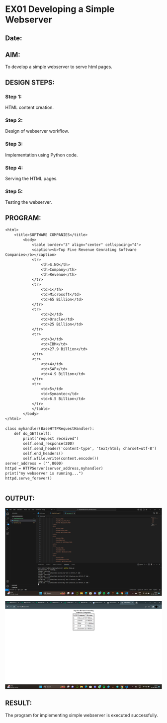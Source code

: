 # EX01 Developing a Simple Webserver
## Date:

## AIM:
To develop a simple webserver to serve html pages.

## DESIGN STEPS:
### Step 1: 
HTML content creation.

### Step 2:
Design of webserver workflow.

### Step 3:
Implementation using Python code.

### Step 4:
Serving the HTML pages.

### Step 5:
Testing the webserver.

## PROGRAM:
```
<html>
	<title>SOFTWARE COMPANIES</title>
		<body>
			<table border="3" align="center" cellspacing="4">
			<caption><b>Top Five Revenue Genrating Software Companies</b></caption>
			<tr>
				<th>S.NO</th>
				<th>Company</th>
				<th>Revenue</th>
			</tr>
			<tr>
				<td>1</th>
				<td>Microsoft</td>
				<td>65 Billion</td>
			</tr>
			<tr>
				<td>2</td>
				<td>Oracle</td>
				<td>25 Billion</td>
			</tr>
			<tr>
				<td>3</td>
				<td>IBM</td>
				<td>27.9 Billion</td>
			</tr>
			<tr>
				<td>4</td>
				<td>SAP</td>
				<td>4.9 Billion</td>
			</tr>
			<tr>
				<td>5</td>
				<td>Symantec</td>
				<td>6.5 Billion</td>
			</tr>
			</table>
		</body>
</html>

class myhandler(BaseHTTPRequestHandler):
    def do_GET(self):
        print("request received")
        self.send_response(200)
        self.send_header('content-type', 'text/html; charset=utf-8')
        self.end_headers()
        self.wfile.write(content.encode())
server_address = ('',8000)
httpd = HTTPServer(server_address,myhandler)
print("my webserver is running...")
httpd.serve_forever()
			
```

## OUTPUT:

![output](<Screenshot (21).png>)

![output](<Screenshot (20).png>)

## RESULT:
The program for implementing simple webserver is executed successfully.
